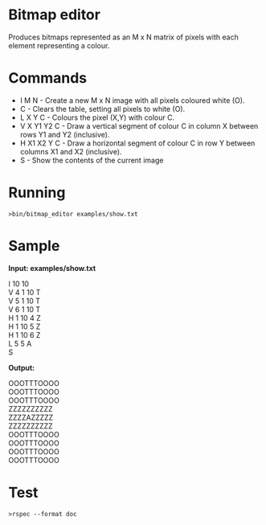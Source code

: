# Bitmap editor

Produces bitmaps represented as an M x N matrix of pixels with each element representing a colour.

# Commands
* I M N - Create a new M x N image with all pixels coloured white (O).
* C - Clears the table, setting all pixels to white (O).
* L X Y C - Colours the pixel (X,Y) with colour C.
* V X Y1 Y2 C - Draw a vertical segment of colour C in column X between rows Y1 and Y2 (inclusive).
* H X1 X2 Y C - Draw a horizontal segment of colour C in row Y between columns X1 and X2 (inclusive).
* S - Show the contents of the current image

# Running

`>bin/bitmap_editor examples/show.txt`

# Sample

<strong>Input: examples/show.txt</strong>

I 10 10<br>
V 4 1 10 T<br>
V 5 1 10 T<br>
V 6 1 10 T<br>
H 1 10 4 Z<br>
H 1 10 5 Z<br>
H 1 10 6 Z<br>
L 5 5 A<br>
S

<strong>Output:</strong>

OOOTTTOOOO<br>
OOOTTTOOOO<br>
OOOTTTOOOO<br>
ZZZZZZZZZZ<br>
ZZZZAZZZZZ<br>
ZZZZZZZZZZ<br>
OOOTTTOOOO<br>
OOOTTTOOOO<br>
OOOTTTOOOO<br>
OOOTTTOOOO

# Test

`>rspec --format doc`
